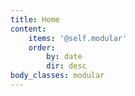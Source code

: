 ```yaml
---
title: Home
content:
    items: '@self.modular'
    order:
        by: date
        dir: desc
body_classes: modular
---
```


